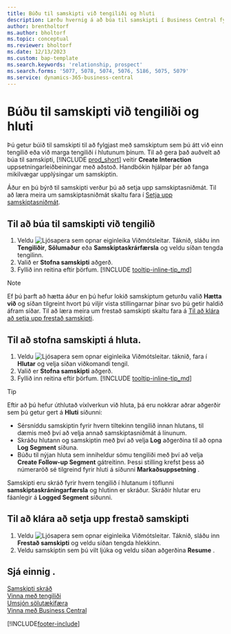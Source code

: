 ```yaml
---
title: Búðu til samskipti við tengiliði og hluti
description: Lærðu hvernig á að búa til samskipti í Business Central fyrir samskipti sem þú átt við tengiliðina þína og hluta.
author: brentholtorf
ms.author: bholtorf
ms.topic: conceptual
ms.reviewer: bholtorf
ms.date: 12/13/2023
ms.custom: bap-template
ms.search.keywords: 'relationship, prospect'
ms.search.forms: '5077, 5078, 5074, 5076, 5186, 5075, 5079'
ms.service: dynamics-365-business-central
---
```

# <a name="create-interactions-on-contacts-and-segments"></a>Búðu til samskipti við tengiliði og hluti

Þú getur búið til samskipti til að fylgjast með samskiptum sem þú átt við einn tengilið eða við marga tengiliði í hlutunum þínum. Til að gera það auðvelt að búa til samskipti, [!INCLUDE [prod_short](includes/prod_short.md)] veitir **Create Interaction** uppsetningarleiðbeiningar með aðstoð. Handbókin hjálpar þér að fanga mikilvægar upplýsingar um samskiptin.

Áður en þú býrð til samskipti verður þú að setja upp samskiptasniðmát. Til að læra meira um samskiptasniðmát skaltu fara í [Setja upp samskiptasniðmát](marketing-interactions.md).

## <a name="to-create-an-interaction-with-a-contact"></a>Til að búa til samskipti við tengilið

1. Veldu ![Ljósapera sem opnar eiginleika Viðmótsleitar.](media/ui-search/search_small.png "Segðu mér hvað þú vilt gera") Táknið, sláðu inn **Tengiliðir**, **Sölumaður** eða **Samskiptaskrárfærsla** og veldu síðan tengda tengilinn.
2. Valið er **Stofna samskipti** aðgerð.
3. Fyllið inn reitina eftir þörfum. [!INCLUDE [tooltip-inline-tip_md](includes/tooltip-inline-tip_md.md)]

> [!NOTE]  
> Ef þú þarft að hætta áður en þú hefur lokið samskiptum geturðu valið **Hætta við** og síðan tilgreint hvort þú viljir vista stillingarnar þínar svo þú getir haldið áfram síðar. Til að læra meira um frestað samskipti skaltu fara á [Til að klára að setja upp frestað samskipti](#to-finish-setting-up-a-postponed-interaction).

## <a name="to-create-an-interaction-on-a-segment"></a>Til að stofna samskipti á hluta.

1. Veldu ![Ljósapera sem opnar eiginleika Viðmótsleitar.](media/ui-search/search_small.png "Segðu mér hvað þú vilt gera") táknið, fara í **Hlutar** og velja síðan viðkomandi tengil.
2. Valið er **Stofna samskipti** aðgerð.
3. Fyllið inn reitina eftir þörfum. [!INCLUDE [tooltip-inline-tip_md](includes/tooltip-inline-tip_md.md)]

> [!TIP]
> Eftir að þú hefur úthlutað víxlverkun við hluta, þá eru nokkrar aðrar aðgerðir sem þú getur gert á  **Hluti** síðunni:
>
> * Sérsníddu samskiptin fyrir hvern tiltekinn tengilið innan hlutans, til dæmis með því að velja annað samskiptasniðmát á línunum.  
>* Skráðu hlutann og samskiptin með því að velja **Log** aðgerðina til að opna **Log Segment** síðuna.
> * Búðu til nýjan hluta sem inniheldur sömu tengiliði með því að velja **Create Follow-up Segment** gátreitinn. Þessi stilling krefst þess að númeraröð sé tilgreind fyrir hluti á síðunni **Markaðsuppsetning** .

Samskipti eru skráð fyrir hvern tengilið í hlutanum í töflunni **samskiptaskráningarfærsla** og hlutinn er skráður. Skráðir hlutar eru fáanlegir á  **Logged Segment** síðunni.

## <a name="to-finish-setting-up-a-postponed-interaction"></a>Til að klára að setja upp frestað samskipti

1. Veldu ![Ljósapera sem opnar eiginleika Viðmótsleitar.](media/ui-search/search_small.png "Segðu mér hvað þú vilt gera") Táknið, sláðu inn **Frestað samskipti** og veldu síðan tengda hlekkinn.
2. Veldu samskiptin sem þú vilt ljúka og veldu síðan aðgerðina **Resume** .

## <a name="see-also"></a>Sjá einnig .

[Samskipti skráð](marketing-interactions.md)  
[Vinna með tengiliði](marketing-contacts.md)  
[Umsjón sölutækifæra](marketing-manage-sales-opportunities.md)  
[Vinna með Business Central](ui-work-product.md)

[!INCLUDE[footer-include](includes/footer-banner.md)]

